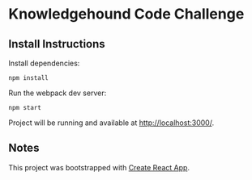 # Knowledgehound Code Challenge

## Install Instructions
Install dependencies:
```shell
npm install
```

Run the webpack dev server:
```shell
npm start
```

Project will be running and available at [http://localhost:3000/](http://localhost:3000/).

## Notes

This project was bootstrapped with [Create React App](https://github.com/facebookincubator/create-react-app).